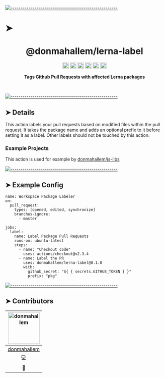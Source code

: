 <!-- ⚠️ This README has been generated from the file(s) "./readme_blueprint.md" ⚠️-->
[![-----------------------------------------------------](https://raw.githubusercontent.com/andreasbm/readme/master/assets/lines/water.png)](#h1-aligncenterdonmahallemlerna-labelh1)

# ➤ <h1 align="center">@donmahallem/lerna-label</h1>
<p align="center">
		<a href="https://github.com/donmahallem/lerna-label/actions?query=workflow%3ATest+branch%3Amain"><img alt="Test" src="https://github.com/donmahallem/lerna-label/workflows/Test/badge.svg?branch=main&event=push" height="20"/></a>
<a href="https://codecov.io/gh/donmahallem/lerna-label/branch/main"><img alt="codecov" src="https://codecov.io/gh/donmahallem/lerna-label/branch/main/graph/badge.svg" height="20"/></a>
<a href="https://github.com/donmahallem/lerna-label/blob/main/LICENSE"><img alt="GitHub license" src="https://img.shields.io/github/license/donmahallem/lerna-label" height="20"/></a>
<a href="https://github.com/donmahallem/lerna-label"><img alt="David" src="https://img.shields.io/david/donmahallem/lerna-label" height="20"/></a>
<a href="https://github.com/donmahallem/lerna-label"><img alt="David" src="https://img.shields.io/david/dev/donmahallem/lerna-label" height="20"/></a>
<a href="https://github.com/donmahallem/lerna-label/graphs/contributors"><img alt="GitHub contributors" src="https://img.shields.io/github/contributors-anon/donmahallem/lerna-label" height="20"/></a>
	</p>


<p align="center">
  <b>Tags Github Pull Requests with affected Lerna packages</b></br>
  <sub><sub>
</p>

<br />



[![-----------------------------------------------------](https://raw.githubusercontent.com/andreasbm/readme/master/assets/lines/water.png)](#details)

## ➤ Details

This action labels your pull requests based on modified files within the pull request. 
It takes the package name and adds an optional prefix to it before setting it as a label.
Other labels should not be touched by this action.

### Example Projects

This action is used for example by [donmahallem/js-libs](https://github.com/donmahallem/js-libs/pulls)


[![-----------------------------------------------------](https://raw.githubusercontent.com/andreasbm/readme/master/assets/lines/water.png)](#example-config)

## ➤ Example Config

```
name: Workspace Package Labeler
on:
  pull_request:
    types: [opened, edited, synchronize]
    branches-ignore:
      - master

jobs:
  label:
    name: Label Package Pull Requests
    runs-on: ubuntu-latest
    steps:
      - name: "Checkout code"
        uses: actions/checkout@v2.3.4
      - name: Label the PR
        uses: donmahallem/lerna-label@0.1.0
        with:
          github_secret: "${ { secrets.GITHUB_TOKEN } }"
          prefix: "pkg"
```


[![-----------------------------------------------------](https://raw.githubusercontent.com/andreasbm/readme/master/assets/lines/water.png)](#contributors)

## ➤ Contributors
	

| [<img alt="donmahallem" src="https://avatars.githubusercontent.com/u/4698322?v=4" width="100">](https://github.com/donmahallem) |
|:--------------------------------------------------:|
| [donmahallem](https://github.com/donmahallem)    |
| 💻                                               |
| 🐛                                               |

